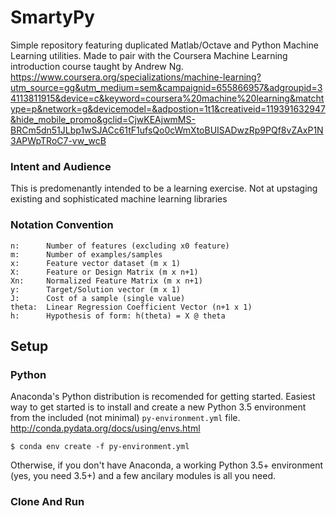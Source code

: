 
# SmartyPy
Simple repository featuring duplicated Matlab/Octave and Python Machine Learning utilities. Made to pair with the Coursera Machine Learning introduction course taught by Andrew Ng.
https://www.coursera.org/specializations/machine-learning?utm_source=gg&utm_medium=sem&campaignid=655866957&adgroupid=34113811915&device=c&keyword=coursera%20machine%20learning&matchtype=p&network=g&devicemodel=&adpostion=1t1&creativeid=119391632947&hide_mobile_promo&gclid=CjwKEAjwmMS-BRCm5dn51JLbp1wSJACc61tF1ufsQo0cWmXtoBUISADwzRp9PQf8vZAxP1N3APWpTRoC7-vw_wcB

### Intent and Audience
This is predomenantly intended to be a learning exercise. Not at upstaging existing and sophisticated machine learning libraries

### Notation Convention
    n:      Number of features (excluding x0 feature)
    m:      Number of examples/samples
    x:      Feature vector dataset (m x 1)
    X:      Feature or Design Matrix (m x n+1)
    Xn:     Normalized Feature Matrix (m x n+1)
    y:      Target/Solution vector (m x 1)
    J:      Cost of a sample (single value)
    theta:  Linear Regression Coefficient Vector (n+1 x 1)
    h:      Hypothesis of form: h(theta) = X @ theta

## Setup

### Python
Anaconda's Python distribution is recomended for getting started. Easiest way to get started is to install and create a new Python 3.5 environment from the included (not minimal) `py-environment.yml` file. 
http://conda.pydata.org/docs/using/envs.html

```
$ conda env create -f py-environment.yml
```
Otherwise, if you don't have Anaconda, a working Python 3.5+ environment (yes, you need 3.5+) and a few ancilary modules is all you need. 

### Clone And Run


        
